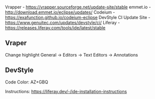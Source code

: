 Vrapper - https://vrapper.sourceforge.net/update-site/stable
emmet.io - http://download.emmet.io/eclipse/updates/ 
Codeium - https://exafunction.github.io/codeium-eclipse
DevStyle CI Update Site - https://www.genuitec.com/updates/devstyle/ci/
Liferay - https://releases.liferay.com/tools/ide/latest/stable


## Vraper 
Change highlight 
General -> Editors -> Text Editors -> Annotations

## DevStyle
Code Color:
AZ+GBQ



Instructions: https://liferay.dev/-/ide-installation-instructions
